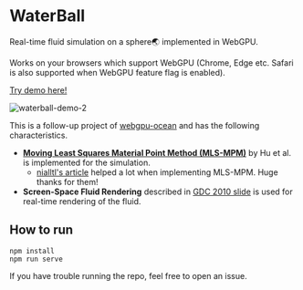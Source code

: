 # WaterBall
Real-time fluid simulation on a sphere🌏 implemented in WebGPU. 

Works on your browsers which support WebGPU (Chrome, Edge etc. Safari is also supported when WebGPU feature flag is enabled).

[Try demo here!](https://waterball.netlify.app/)

![waterball-demo-2](https://github.com/user-attachments/assets/7e0ce578-8084-4205-87d2-d836de155a5e)

This is a follow-up project of [webgpu-ocean](https://github.com/matsuoka-601/webgpu-ocean) and has the following characteristics. 
- [**Moving Least Squares Material Point Method (MLS-MPM)**](https://yzhu.io/publication/mpmmls2018siggraph/paper.pdf) by Hu et al. is implemented for the simulation.
  - [nialltl's article](https://nialltl.neocities.org/articles/mpm_guide) helped a lot when implementing MLS-MPM. Huge thanks for them!
- **Screen-Space Fluid Rendering** described in [GDC 2010 slide](https://developer.download.nvidia.com/presentations/2010/gdc/Direct3D_Effects.pdf) is used for real-time rendering of the fluid.

## How to run
```
npm install
npm run serve
```
If you have trouble running the repo, feel free to open an issue.
